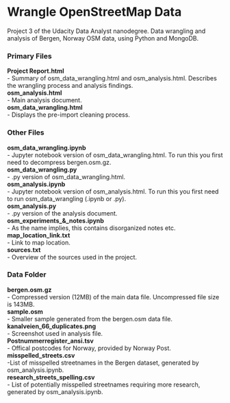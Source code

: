 # Wrangle OpenStreetMap Data
Project 3 of the Udacity Data Analyst nanodegree. Data wrangling and analysis of Bergen, Norway OSM data, using Python and MongoDB.

### Primary Files
**Project Report.html**           
    - Summary of osm_data_wrangling.html and osm_analysis.html. Describes the wrangling process and analysis findings.  
**osm_analysis.html**             
    - Main analysis document.  
**osm_data_wrangling.html**       
    - Displays the pre-import cleaning process.  


### Other Files
**osm_data_wrangling.ipynb**      
    - Jupyter notebook version of osm_data_wrangling.html. To run this you first need to decompress bergen.osm.gz.  
**osm_data_wrangling.py**         
    - .py version of osm_data_wrangling.html.  
**osm_analysis.ipynb**            
    - Jupyter notebook version of osm_analysis.html. To run this you first need to run osm_data_wrangling (.ipynb or .py).    
**osm_analysis.py**               
    - .py version of the analysis document.  
**osm_experiments_&_notes.ipynb**  
    - As the name implies, this contains disorganized notes etc.  
**map_location_link.txt**         
    - Link to map location.  
**sources.txt**                   
    - Overview of the sources used in the project.

### Data Folder
**bergen.osm.gz**                 
    - Compressed version (12MB) of the main data file. Uncompressed file size is 143MB.  
**sample.osm**                    
    - Smaller sample generated from the bergen.osm data file.  
**kanalveien_66_duplicates.png**  
    - Screenshot used in analysis file.  
**Postnummerregister_ansi.tsv**   
    - Offical postcodes for Norway, provided by Norway Post.  
**misspelled_streets.csv**        
    -List of misspelled streetnames in the Bergen dataset, generated by osm_analysis.ipynb.  
**research_streets_spelling.csv**  
    - List of potentially misspelled streetnames requiring more research, generated by osm_analysis.ipynb.  

